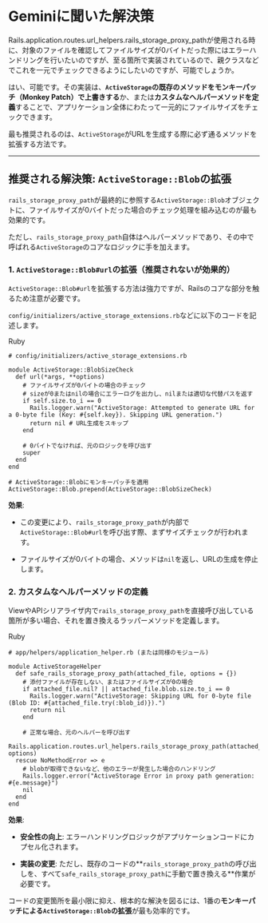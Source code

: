 # Geminiに聞いた解決策
Rails.application.routes.url_helpers.rails_storage_proxy_pathが使用される時に、対象のファイルを確認してファイルサイズが0バイトだった際にはエラーハンドリングを行いたいのですが、至る箇所で実装されているので、親クラスなどでこれを一元でチェックできるようにしたいのですが、可能でしょうか。


はい、可能です。その実装は、**`ActiveStorage`の既存のメソッドをモンキーパッチ（Monkey Patch）で上書きする**か、または**カスタムなヘルパーメソッドを定義**することで、アプリケーション全体にわたって一元的にファイルサイズをチェックできます。

最も推奨されるのは、`ActiveStorage`がURLを生成する際に必ず通るメソッドを拡張する方法です。

---

## 推奨される解決策: `ActiveStorage::Blob`の拡張

`rails_storage_proxy_path`が最終的に参照する`ActiveStorage::Blob`オブジェクトに、ファイルサイズが0バイトだった場合のチェック処理を組み込むのが最も効果的です。

ただし、`rails_storage_proxy_path`自体はヘルパーメソッドであり、その中で呼ばれる`ActiveStorage`のコアなロジックに手を加えます。

### 1. `ActiveStorage::Blob#url`の拡張（推奨されないが効果的）

`ActiveStorage::Blob#url`を拡張する方法は強力ですが、Railsのコアな部分を触るため注意が必要です。

`config/initializers/active_storage_extensions.rb`などに以下のコードを記述します。

Ruby

```
# config/initializers/active_storage_extensions.rb

module ActiveStorage::BlobSizeCheck
  def url(*args, **options)
    # ファイルサイズが0バイトの場合のチェック
    # sizeが0またはnilの場合にエラーログを出力し、nilまたは適切な代替パスを返す
    if self.size.to_i == 0
      Rails.logger.warn("ActiveStorage: Attempted to generate URL for a 0-byte file (Key: #{self.key}). Skipping URL generation.")
      return nil # URL生成をスキップ
    end

    # 0バイトでなければ、元のロジックを呼び出す
    super
  end
end

# ActiveStorage::Blobにモンキーパッチを適用
ActiveStorage::Blob.prepend(ActiveStorage::BlobSizeCheck)
```

**効果**:

- この変更により、`rails_storage_proxy_path`が内部で`ActiveStorage::Blob#url`を呼び出す際、まずサイズチェックが行われます。
    
- ファイルサイズが0バイトの場合、メソッドは`nil`を返し、URLの生成を停止します。
    

### 2. カスタムなヘルパーメソッドの定義

ViewやAPIシリアライザ内で`rails_storage_proxy_path`を直接呼び出している箇所が多い場合、それを置き換えるラッパーメソッドを定義します。

Ruby

```
# app/helpers/application_helper.rb (または同様のモジュール)

module ActiveStorageHelper
  def safe_rails_storage_proxy_path(attached_file, options = {})
    # 添付ファイルが存在しない、またはファイルサイズが0の場合
    if attached_file.nil? || attached_file.blob.size.to_i == 0
      Rails.logger.warn("ActiveStorage: Skipping URL for 0-byte file (Blob ID: #{attached_file.try(:blob_id)}).")
      return nil
    end

    # 正常な場合、元のヘルパーを呼び出す
    Rails.application.routes.url_helpers.rails_storage_proxy_path(attached_file, options)
  rescue NoMethodError => e
    # blobが取得できないなど、他のエラーが発生した場合のハンドリング
    Rails.logger.error("ActiveStorage Error in proxy path generation: #{e.message}")
    nil
  end
end
```

**効果**:

- **安全性の向上**: エラーハンドリングロジックがアプリケーションコードにカプセル化されます。
    
- **実装の変更**: ただし、既存のコードの**`rails_storage_proxy_path`の呼び出しを、すべて`safe_rails_storage_proxy_path`に手動で置き換える**作業が必要です。
    

コードの変更箇所を最小限に抑え、根本的な解決を図るには、1番の**モンキーパッチによる`ActiveStorage::Blob`の拡張**が最も効率的です。
